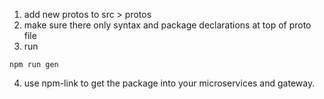 1. add new protos to src > protos
2. make sure there only syntax and package declarations at top of proto file
3. run
```
npm run gen
```
4. use npm-link to get the package into your microservices and gateway.